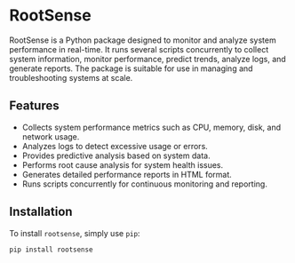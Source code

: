 # RootSense

RootSense is a Python package designed to monitor and analyze system performance in real-time. It runs several scripts concurrently to collect system information, monitor performance, predict trends, analyze logs, and generate reports. The package is suitable for use in managing and troubleshooting systems at scale.

## Features

- Collects system performance metrics such as CPU, memory, disk, and network usage.
- Analyzes logs to detect excessive usage or errors.
- Provides predictive analysis based on system data.
- Performs root cause analysis for system health issues.
- Generates detailed performance reports in HTML format.
- Runs scripts concurrently for continuous monitoring and reporting.

## Installation

To install `rootsense`, simply use `pip`:

```bash
pip install rootsense
